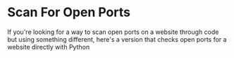 # Scan For Open Ports
If you're looking for a way to scan open ports on a website through code but using something different, here's a version that checks open ports for a website directly with Python
